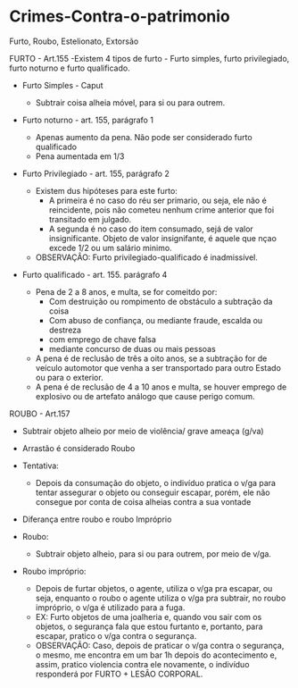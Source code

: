 # Crimes-Contra-o-patrimonio
Furto, Roubo, Estelionato, Extorsão

FURTO - Art.155
-Existem 4 tipos de furto - Furto simples, furto privilegiado, furto noturno e furto qualificado.
 - Furto Simples - Caput
   - Subtrair coisa alheia móvel, para si ou para outrem.
  
 - Furto noturno - art. 155, parágrafo 1
   - Apenas aumento da pena. Não pode ser considerado furto qualificado
   - Pena aumentada em 1/3
   
 - Furto Privilegiado - art. 155, parágrafo 2
   - Existem dus hipóteses para este furto:
     - A primeira é no caso do réu ser primario, ou seja, ele não é reincidente, pois não cometeu nenhum crime anterior que foi transitado em julgado.
     - A segunda é no caso do item consumado, sejá de valor insignificante. Objeto de valor insignifante, é aquele que nçao excede 1/2 ou um salário minimo.
   - OBSERVAÇÂO: Furto privilegiado-qualificado é inadmissível.
 
 - Furto qualificado - art. 155. parágrafo 4
   - Pena de 2 a 8 anos, e multa, se for comeitdo por:
     - Com destruição ou rompimento de obstáculo a subtração da coisa
     - Com abuso de confiança, ou mediante fraude, escalda ou destreza
     - com emprego de chave falsa
     - mediante concurso de duas ou mais pessoas
   - A pena é de reclusão de três a oito anos, se a subtração for de veículo automotor que venha a ser transportado para outro Estado ou para o exterior.
   - A pena é de reclusão de 4 a 10 anos e multa, se houver emprego de explosivo ou de artefato análogo que cause perigo comum.

ROUBO - Art.157
- Subtrair objeto alheio por meio de violência/ grave ameaça (g/va)
- Arrastão é considerado Roubo

 - Tentativa:
   - Depois da consumação do objeto, o indivíduo pratica o v/ga para tentar assegurar o objeto ou conseguir escapar, porém, ele não consegue por conta de coisa alheias contra a sua vontade
 - Diferança entre roubo e roubo Impróprio

  - Roubo: 
    - Subtrair objeto alheio, para si ou para outrem, por meio de v/ga.
     
  - Roubo impróprio:
    - Depois de furtar objetos, o agente, utiliza o v/ga pra escapar, ou seja, enquanto o roubo o agente utiliza o v/ga pra subtrair, no roubo impróprio, o v/ga é utilizado para a fuga.
    - EX: Furto objetos de uma joalheria e, quando vou sair com os objetos, o segurança fala que estou furtanto e, portanto, para escapar, pratico o v/ga contra o segurança.
    - OBSERVAÇÃO: Caso, depois de praticar o v/ga contra o segurança, o mesmo, me encontra em um bar 1h depois do acontecimento e, assim, pratico violencia contra ele novamente, o indivíduo responderá por FURTO + LESÂO CORPORAL.
    
  

